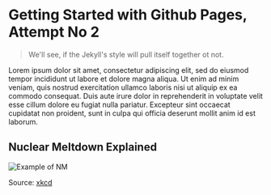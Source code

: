 # Getting Started with Github Pages, Attempt No 2

> We'll see, if the Jekyll's style will pull itself together ot not.

Lorem ipsum dolor sit amet, consectetur adipiscing elit, sed do eiusmod tempor incididunt ut labore et dolore magna aliqua. Ut enim ad minim veniam, quis nostrud exercitation ullamco laboris nisi ut aliquip ex ea commodo consequat. Duis aute irure dolor in reprehenderit in voluptate velit esse cillum dolore eu fugiat nulla pariatur. Excepteur sint occaecat cupidatat non proident, sunt in culpa qui officia deserunt mollit anim id est laborum.

## Nuclear Meltdown Explained

![Example of NM](https://imgs.xkcd.com/comics/chernobyl.png)

Source: [xkcd](https://xkcd.com/2163/)
